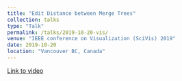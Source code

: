 ```yaml
---
title: "Edit Distance between Merge Trees"
collection: talks
type: "Talk"
permalink: /talks/2019-10-20-vis/
venue: "IEEE conference on Visualization (SciVis) 2019"
date: 2019-10-20
location: "Vancouver BC, Canada"
---
```

[Link to video](https://vimeo.com/373019044)
